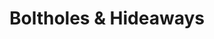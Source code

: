---
title: "Boltholes & Hideaways"
url: /porthaethwy-menai-bridge/boltholes-and-hideaways/
shop: estate agent
---